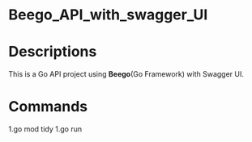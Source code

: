 # Beego_API_with_swagger_UI

<h1>Descriptions </h1>
<p>
This is a Go API project using <strong>Beego</strong>(Go Framework) with Swagger UI.
</p>
<h1>Commands </h1>
<span>1.go mod tidy</span>
<span>1.go run</span>


